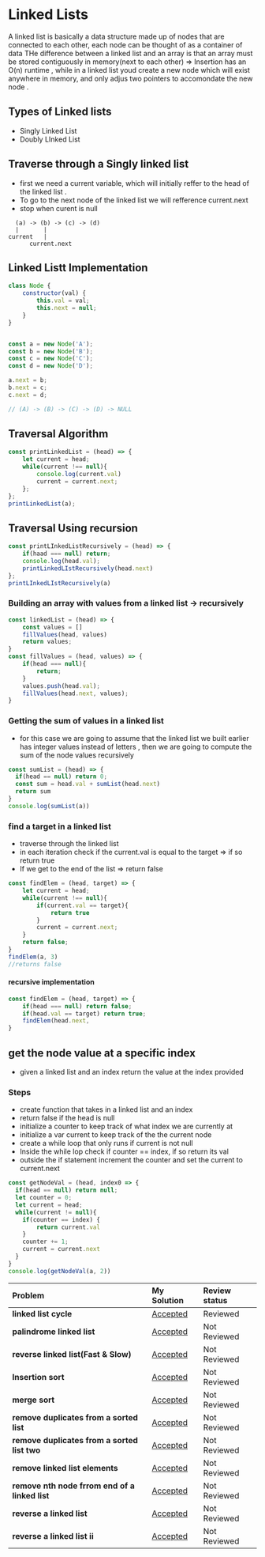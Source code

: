 # Linked Lists

A linked list is basically a data structure made up of nodes that are connected  to each other, each node can be thought of as a container of data 
THe difference between a linked list and an array is that an array must be stored contiguously in memory(next to each other) => Insertion has an O(n) runtime , while in a linked list youd create a new node which will exist anywhere in memory, and only adjus two pointers to accomondate the new node . 

## Types of Linked lists
- Singly Linked List
- Doubly LInked List

## Traverse through a Singly linked list 
- first we need a current variable, which will initially reffer to the head of the linked list .
- To go to the next node of the linked list we will refference current.next
- stop when curent is null
```
  (a) -> (b) -> (c) -> (d)
  |       |
current   |
      current.next
```
## Linked Listt Implementation 
```javascript
class Node {
    constructor(val) {
        this.val = val;
        this.next = null;
    }
}


const a = new Node('A');
const b = new Node('B');
const c = new Node('C');
const d = new Node('D');

a.next = b;
b.next = c;
c.next = d;

// (A) -> (B) -> (C) -> (D) -> NULL

```
## Traversal Algorithm
```javascript
const printLinkedList = (head) => {
    let current = head;
    while(current !== null){
        console.log(current.val)
        current = current.next;
    };
};
printLinkedList(a);
```
## Traversal Using recursion
```javascript
const printLInkedListRecursively = (head) => {
    if(haad === null) return;
    console.log(head.val);
    printLinkedLIstRecursively(head.next)
};
printLInkedLIstRecursively(a)
```
### Building an array with values from a linked list -> recursively
```javascript
const linkedList = (head) => {
    const values = []
    fillValues(head, values)
    return values;
}
const fillValues = (head, values) => {
    if(head === null){
        return;
    }
    values.push(head.val);
    fillValues(head.next, values);
}
```
### Getting the sum of values in a linked list
- for this case we are going to assume that the linked list we built earlier has integer values instead of letters , then we are going to compute the sum of the node values recursively
```javascript
const sumList = (head) => {
  if(head == null) return 0;
  const sum = head.val + sumList(head.next)
  return sum
}
console.log(sumList(a))
```
### find a target in a linked list
- traverse through the linked list 
- in each iteration check if the current.val is equal to the target => if so return true
- If we get to the end of the list => return false
```javascript
const findElem = (head, target) => {
    let current = head;
    while(current !== null){
        if(current.val == target){
            return true
        }
        current = current.next;
    }
    return false;
}
findElem(a, 3)
//returns false
```
#### recursive implementation
```javascript
const findElem = (head, target) => {
    if(head === null) return false;
    if(head.val == target) return true;
    findElem(head.next, 
}
```
## get the node value at a specific index 
- given a linked list and an index return the value at the index provided 
### Steps 
- create function that takes in a linked list and an index 
- return false if the head is null
- initialize a counter to keep track of what index we are currently at 
- initialize a var current to keep track of the the current node 
- create a while loop that only runs if current is not null
- Inside the while lop check if counter == index, if so return its val
- outside the if statement increment the counter and set the current to current.next

```javascript
const getNodeVal = (head, index0 => {
  if(head == null) return null;
  let counter = 0;
  let current = head;
  while(current != null){
    if(counter == index) {
        return current.val
    }  
    counter += 1;
    current = current.next
  }
}
console.log(getNodeVal(a, 2))
```

| Problem | My Solution | Review status |
| :-- | :-- | :-- |
| **linked list cycle** | [Accepted](solutions/202.%20Happy%20Number.md) | Reviewed |
| **palindrome linked list** | [Accepted](solutions/202.%20Happy%20Number.md) | Not Reviewed |
| **reverse linked list(Fast & Slow)** | [Accepted](solutions/202.%20Happy%20Number.md) | Not Reviewed |
| **Insertion sort** | [Accepted](solutions/202.%20Happy%20Number.md) | Not Reviewed |
| **merge sort** | [Accepted](solutions/202.%20Happy%20Number.md) | Not Reviewed |
| **remove duplicates from a sorted list** | [Accepted](solutions/202.%20Happy%20Number.md) | Not Reviewed |
| **remove duplicates from a sorted list two** | [Accepted](solutions/202.%20Happy%20Number.md) | Not Reviewed |
| **remove linked list elements** | [Accepted](solutions/202.%20Happy%20Number.md) | Not Reviewed |
| **remove nth node frrom end of a linked list** | [Accepted](solutions/202.%20Happy%20Number.md) | Not Reviewed |
| **reverse a linked list** | [Accepted](solutions/202.%20Happy%20Number.md) | Not Reviewed |
| **reverse a linked list ii** | [Accepted](solutions/202.%20Happy%20Number.md) | Not Reviewed |
